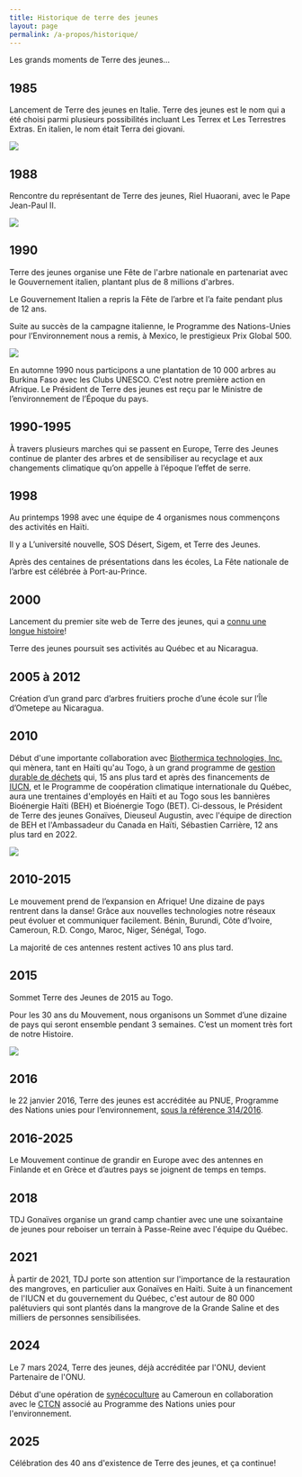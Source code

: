 ```yaml
---
title: Historique de terre des jeunes
layout: page
permalink: /a-propos/historique/
---
```


Les grands moments de Terre des jeunes...

1985
-----

Lancement de Terre des jeunes en Italie. Terre des jeunes est le nom qui a été choisi parmi plusieurs possibilités incluant Les Terrex et Les Terrestres Extras. En italien, le nom était Terra dei giovani.

<img src="/media/semi-di-vita.jpg">

1988
-----

Rencontre du représentant de Terre des jeunes, Riel Huaorani, avec le Pape Jean-Paul II.

<img src="/media/jean-paul_ii_1988.jpg">

1990
-----

Terre des jeunes organise une Fête de l'arbre nationale en partenariat avec le Gouvernement italien, plantant plus de 8 millions d'arbres.

Le Gouvernement Italien a repris la Fête de l’arbre et l’a faite pendant plus de 12 ans.

Suite au succès de la campagne italienne, le Programme des Nations-Unies pour l’Environnement nous a remis, à Mexico, le prestigieux Prix Global 500.

<img src="/media/global_500.jpg">

En automne 1990 nous participons a une plantation de 10 000 arbres au Burkina Faso avec les Clubs UNESCO. C’est notre première action en Afrique. Le Président de Terre des jeunes est reçu par le Ministre de l’environnement de l’Époque du pays.

1990-1995
-----

À travers plusieurs marches qui se passent en Europe, Terre des Jeunes continue de planter des arbres et de sensibiliser au recyclage et aux changements climatique qu’on appelle à l’époque l’effet de serre.

1998
-----

Au printemps 1998 avec une équipe de 4 organismes nous commençons des activités en Haïti.

Il y a L’université nouvelle, SOS Désert, Sigem, et Terre des Jeunes.

Après des centaines de présentations dans les écoles, La Fête nationale de l’arbre est célébrée à Port-au-Prince.

2000
-----

Lancement du premier site web de Terre des jeunes, qui a [connu une longue histoire](/articles/2024/08/28/le_site_web_de_terre_des_jeunes_une_courte_histoire_technique.html)!

Terre des jeunes poursuit ses activités au Québec et au Nicaragua.

2005 à 2012
-----

Création d’un grand parc d’arbres fruitiers proche d’une école sur l’Île d’Ometepe au Nicaragua.

2010
-----

Début d'une importante collaboration avec [Biothermica technologies, Inc.](https://www.biothermica.com) qui mènera, tant en Haïti qu'au Togo, à un grand programme de [gestion durable de déchets](/dechets/) qui, 15 ans plus tard et après des financements de [IUCN](https://iucn.org), et le Programme de coopération climatique internationale du Québec, aura une trentaines d'employés en Haïti et au Togo sous les bannières Bioénergie Haïti (BEH) et Bioénergie Togo (BET). Ci-dessous, le Président de Terre des jeunes Gonaïves, Dieuseul Augustin, avec l'équipe de direction de BEH et l'Ambassadeur du Canada en Haïti, Sébastien Carrière, 12 ans plus tard en 2022.

<img src="/media/carriere2.jpg">

2010-2015
-----

Le mouvement prend de l’expansion en Afrique! Une dizaine de pays rentrent dans la danse! Grâce aux nouvelles technologies notre réseaux peut évoluer et communiquer facilement. Bénin, Burundi, Côte d’Ivoire, Cameroun, R.D. Congo, Maroc, Niger, Sénégal, Togo.

La majorité de ces antennes restent actives 10 ans plus tard.

2015
-----

Sommet Terre des Jeunes de 2015 au Togo.

Pour les 30 ans du Mouvement, nous organisons un Sommet d’une dizaine de pays qui seront ensemble pendant 3 semaines. C’est un moment très fort de notre Histoire.

<img src="/media/whatsapp_image_2025-03-21_a_08.05.30_a2f5b002.jpg">

2016
-----

le 22 janvier 2016, Terre des jeunes est accréditée au PNUE, Programme des Nations unies pour l’environnement, [sous la référence 314/2016](/media/unep-accreditation_notification_letter.pdf).

2016-2025
-----

Le Mouvement continue de grandir en Europe avec des antennes en Finlande et en Grèce et d’autres pays se joignent de temps en temps.

2018
-----

TDJ Gonaïves organise un grand camp chantier avec une une soixantaine de jeunes pour reboiser un terrain à Passe-Reine avec l'équipe du Québec.

2021
-----

À partir de 2021, TDJ porte son attention sur l'importance  de la restauration des mangroves, en particulier aux Gonaïves en Haïti. Suite à un financement de l'IUCN et du gouvernement du Québec, c'est autour de 80 000 palétuviers qui sont plantés dans la mangrove de la Grande Saline et des milliers de personnes sensibilisées.

2024
-----

Le 7 mars 2024, Terre des jeunes, déjà accréditée par l'ONU, devient Partenaire de l'ONU.

Début d'une opération de [synécoculture](/synecoculture/) au Cameroun en collaboration avec le [CTCN](https://www.ctc-n.org) associé au Programme des Nations unies pour l'environnement.

2025
-----

Célébration des 40 ans d'existence de Terre des jeunes, et ça continue!
